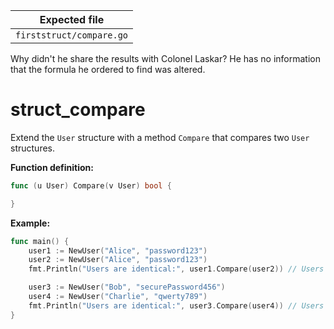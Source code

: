 | Expected file            |
| ------------------------ |
| `firststruct/compare.go` |

<p data-story-username="di0n">Why didn't he share the results with Colonel Laskar? He has no information that the formula he ordered to find was altered.</p>

# struct_compare

Extend the `User` structure with a method `Compare` that compares two `User` structures.

**Function definition:**

```go
func (u User) Compare(v User) bool {

}
```

**Example:**

```go
func main() {
    user1 := NewUser("Alice", "password123")
    user2 := NewUser("Alice", "password123")
    fmt.Println("Users are identical:", user1.Compare(user2)) // Users are identical: true

    user3 := NewUser("Bob", "securePassword456")
    user4 := NewUser("Charlie", "qwerty789")
    fmt.Println("Users are identical:", user3.Compare(user4)) // Users are identical: false
}
```
